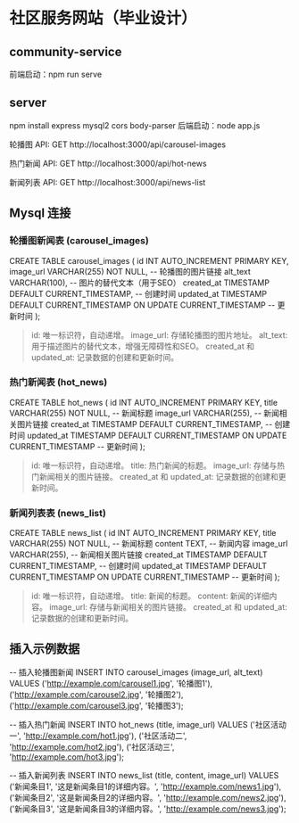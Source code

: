  # 社区服务网站（毕业设计）

## community-service
前端启动：npm run serve

## server
npm install express mysql2 cors body-parser
后端启动：node app.js

轮播图 API: GET http://localhost:3000/api/carousel-images

热门新闻 API: GET http://localhost:3000/api/hot-news

新闻列表 API: GET http://localhost:3000/api/news-list
## Mysql 连接
### 轮播图新闻表 (carousel_images)
CREATE TABLE carousel_images (
    id INT AUTO_INCREMENT PRIMARY KEY,
    image_url VARCHAR(255) NOT NULL, -- 轮播图的图片链接
    alt_text VARCHAR(100), -- 图片的替代文本（用于SEO）
    created_at TIMESTAMP DEFAULT CURRENT_TIMESTAMP, -- 创建时间
    updated_at TIMESTAMP DEFAULT CURRENT_TIMESTAMP ON UPDATE CURRENT_TIMESTAMP -- 更新时间
);
> id: 唯一标识符，自动递增。
image_url: 存储轮播图的图片地址。
alt_text: 用于描述图片的替代文本，增强无障碍性和SEO。
created_at 和 updated_at: 记录数据的创建和更新时间。
### 热门新闻表 (hot_news)
CREATE TABLE hot_news (
    id INT AUTO_INCREMENT PRIMARY KEY,
    title VARCHAR(255) NOT NULL, -- 新闻标题
    image_url VARCHAR(255), -- 新闻相关图片链接
    created_at TIMESTAMP DEFAULT CURRENT_TIMESTAMP, -- 创建时间
    updated_at TIMESTAMP DEFAULT CURRENT_TIMESTAMP ON UPDATE CURRENT_TIMESTAMP -- 更新时间
);
> id: 唯一标识符，自动递增。
title: 热门新闻的标题。
image_url: 存储与热门新闻相关的图片链接。
created_at 和 updated_at: 记录数据的创建和更新时间。
### 新闻列表表 (news_list)
CREATE TABLE news_list (
    id INT AUTO_INCREMENT PRIMARY KEY,
    title VARCHAR(255) NOT NULL, -- 新闻标题
    content TEXT, -- 新闻内容
    image_url VARCHAR(255), -- 新闻相关图片链接
    created_at TIMESTAMP DEFAULT CURRENT_TIMESTAMP, -- 创建时间
    updated_at TIMESTAMP DEFAULT CURRENT_TIMESTAMP ON UPDATE CURRENT_TIMESTAMP -- 更新时间
);
> id: 唯一标识符，自动递增。
title: 新闻的标题。
content: 新闻的详细内容。
image_url: 存储与新闻相关的图片链接。
created_at 和 updated_at: 记录数据的创建和更新时间。

## 插入示例数据
-- 插入轮播图新闻
INSERT INTO carousel_images (image_url, alt_text) VALUES 
('http://example.com/carousel1.jpg', '轮播图1'),
('http://example.com/carousel2.jpg', '轮播图2'),
('http://example.com/carousel3.jpg', '轮播图3');

-- 插入热门新闻
INSERT INTO hot_news (title, image_url) VALUES 
('社区活动一', 'http://example.com/hot1.jpg'),
('社区活动二', 'http://example.com/hot2.jpg'),
('社区活动三', 'http://example.com/hot3.jpg');

-- 插入新闻列表
INSERT INTO news_list (title, content, image_url) VALUES 
('新闻条目1', '这是新闻条目1的详细内容。', 'http://example.com/news1.jpg'),
('新闻条目2', '这是新闻条目2的详细内容。', 'http://example.com/news2.jpg'),
('新闻条目3', '这是新闻条目3的详细内容。', 'http://example.com/news3.jpg');


